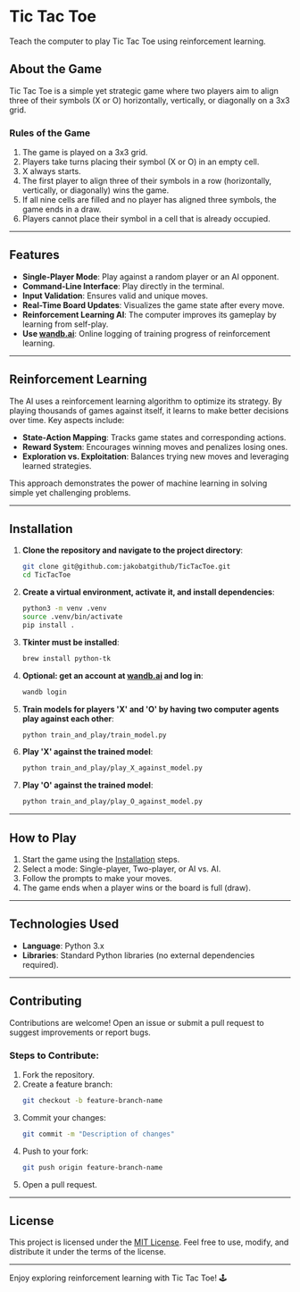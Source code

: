 # Tic Tac Toe

Teach the computer to play Tic Tac Toe using reinforcement learning.

## About the Game
Tic Tac Toe is a simple yet strategic game where two players aim to align three of their symbols (X or O) horizontally, vertically, or diagonally on a 3x3 grid.

### Rules of the Game

1. The game is played on a 3x3 grid.
2. Players take turns placing their symbol (X or O) in an empty cell.
3. X always starts.
4. The first player to align three of their symbols in a row (horizontally, vertically, or diagonally) wins the game.
5. If all nine cells are filled and no player has aligned three symbols, the game ends in a draw.
6. Players cannot place their symbol in a cell that is already occupied.

---

## Features

- **Single-Player Mode**: Play against a random player or an AI opponent.
- **Command-Line Interface**: Play directly in the terminal.
- **Input Validation**: Ensures valid and unique moves.
- **Real-Time Board Updates**: Visualizes the game state after every move.
- **Reinforcement Learning AI**: The computer improves its gameplay by learning from self-play.
- **Use [wandb.ai](https://wandb.ai/)**: Online logging of training progress of reinforcement learning.
---

## Reinforcement Learning

The AI uses a reinforcement learning algorithm to optimize its strategy. By playing thousands of games against itself, it learns to make better decisions over time. Key aspects include:

- **State-Action Mapping**: Tracks game states and corresponding actions.
- **Reward System**: Encourages winning moves and penalizes losing ones.
- **Exploration vs. Exploitation**: Balances trying new moves and leveraging learned strategies.

This approach demonstrates the power of machine learning in solving simple yet challenging problems.

---

## Installation

1. **Clone the repository and navigate to the project directory**:
   ```bash
   git clone git@github.com:jakobatgithub/TicTacToe.git
   cd TicTacToe
   ```
2. **Create a virtual environment, activate it, and install dependencies**:
   ```bash
   python3 -m venv .venv
   source .venv/bin/activate
   pip install .
   ```
3. **Tkinter must be installed**:
   ```bash
   brew install python-tk
   ```
4. **Optional: get an account at [wandb.ai](https://wandb.ai/) and log in**:
   ```bash
   wandb login
   ```
5. **Train models for players 'X' and 'O' by having two computer agents play against each other**:
   ```bash
   python train_and_play/train_model.py
   ```
6. **Play 'X' against the trained model**:
   ```bash
   python train_and_play/play_X_against_model.py
   ```
6. **Play 'O' against the trained model**:
   ```bash
   python train_and_play/play_O_against_model.py
   ```

---

## How to Play

1. Start the game using the [Installation](#installation) steps.
2. Select a mode: Single-player, Two-player, or AI vs. AI.
3. Follow the prompts to make your moves.
4. The game ends when a player wins or the board is full (draw).

---

## Technologies Used

- **Language**: Python 3.x
- **Libraries**: Standard Python libraries (no external dependencies required).

---

## Contributing

Contributions are welcome! Open an issue or submit a pull request to suggest improvements or report bugs.

### Steps to Contribute:
1. Fork the repository.
2. Create a feature branch:
   ```bash
   git checkout -b feature-branch-name
   ```
3. Commit your changes:
   ```bash
   git commit -m "Description of changes"
   ```
4. Push to your fork:
   ```bash
   git push origin feature-branch-name
   ```
5. Open a pull request.

---

## License

This project is licensed under the [MIT License](LICENSE). Feel free to use, modify, and distribute it under the terms of the license.

---

Enjoy exploring reinforcement learning with Tic Tac Toe! 🕹️
